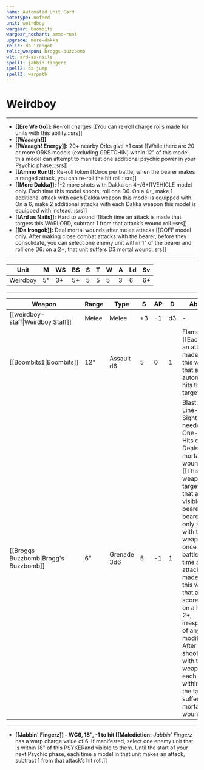 ```yaml
---
name: Automated Unit Card
notetype: nofeed
unit: weirdboy
wargear: boombits
wargear_nochart: ammo-runt
upgrade: more-dakka
relic: da-irongob
relic_weapon: broggs-buzzbomb
wlt: ard-as-nails
spell1: jabbin-fingerz
spell2: da-jump
spell3: warpath
---
```

  
# Weirdboy

---

- **[[Ere We Go]]:** Re-roll charges [[You can re-roll charge rolls made for units with this ability.::srs]]
- **[[Waaagh!]]**
- **[[Waaagh! Energy]]:** 20+ nearby Orks give +1 cast [[While there are 20 or more ORKS models (excluding GRETCHIN) within 12" of this model, this model can attempt to manifest one additional psychic power in your Psychic phase.::srs]]
- **[[Ammo Runt]]:** Re-roll token [[Once per battle, when the bearer makes a ranged attack, you can re-roll the hit roll.::srs]]
- **[[More Dakka]]:** 1-2 more shots with Dakka on 4+/6+[[VEHICLE model only. Each time this model shoots, roll one D6. On a 4+, make 1 additional attack with each Dakka weapon this model is equipped with. On a 6, make 2 additional attacks with each Dakka weapon this model is equipped with instead.::srs]]
- **[[Ard as Nails]]:** Hard to wound [[Each time an attack is made that targets this WARLORD, subtract 1 from that attack’s wound roll.::srs]]
- **[[Da Irongob]]:** Deal mortal wounds after melee attacks [[GOFF model only. After making close combat attacks with the bearer, before they consolidate, you can select one enemy unit within 1" of the bearer and roll one D6: on a 2+, that unit suffers D3 mortal wound::srs]]

---

| Unit     | M   | WS  | BS  | S   | T   | W   | A   | Ld  | Sv  |
| -------- | --- | --- | --- | --- | --- | --- | --- | --- | --- |
| Weirdboy | 5"  | 3+  | 5+  | 5   | 5   | 5   | 3   | 6   | 6+  |

---

| Weapon                             | Range | Type  | S   | AP  | D   | Abilities |
| ---------------------------------- | ----- | ----- | --- | --- | --- | --------- |
| [[weirdboy-staff\|Weirdboy Staff]] | Melee | Melee | +3  | -1  | d3  | -         |
| [[Boombits1\|Boombits]] | 12"   | Assault d6 | 5   | 0   | 1   | Flamer [[Each time an attack is made with this weapon, that attack automatically hits the target.::Srs]] |
| [[Broggs Buzzbomb\|Brogg's Buzzbomb]] | 6"    | Grenade 3d6 | 5   | -1  | 1   | Blast. No Line-of-Sight needed. One-use. Hits on 2+. Deals extra mortal wounds. [[This weapon can target units that are not visible to the bearer. The bearer can only shoot with this weapon once per battle. Each time an attack is made with this weapon, that attack scores a hit on a hitroll of 2+, irrespective of any modifiers. After shooting with this weapon, each unit within 6" of the target suffers 1 mortal wound.::srs]] | 

---

- **[[Jabbin' Fingerz]] - WC6, 18", -1 to hit [[Malediction:** _Jabbin’ Fingerz_ has a warp charge value of 6. If manifested, select one enemy unit that is within 18" of this PSYKERand visible to them. Until the start of your next Psychic phase, each time a model in that unit makes an attack, subtract 1 from that attack’s hit roll.]]
